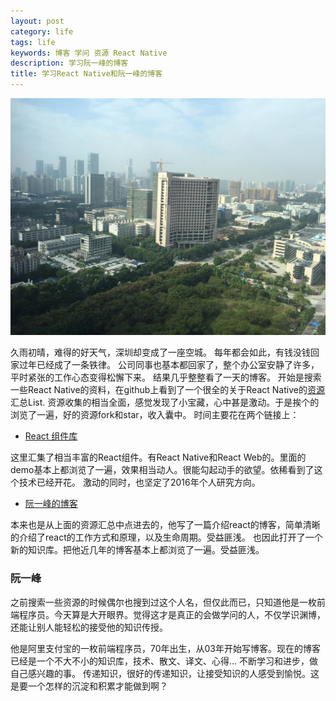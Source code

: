 ```yaml
---
layout: post
category: life
tags: life
keywords: 博客 学问 资源 React Native
description: 学习阮一峰的博客
title: 学习React Native和阮一峰的博客
---
```


![img](/images/sun_air_01.png)

久雨初晴，难得的好天气，深圳却变成了一座空城。
每年都会如此，有钱没钱回家过年已经成了一条铁律。
公司同事也基本都回家了，整个办公室安静了许多，平时紧张的工作心态变得松懈下来。
结果几乎整整看了一天的博客。
开始是搜索一些React Native的资料，在github上看到了一个很全的关于React Native的[资源](https://github.com/vicent900527/react-native-guide)汇总List.
资源收集的相当全面，感觉发现了小宝藏，心中甚是激动。于是挨个的浏览了一遍，好的资源fork和star，收入囊中。
时间主要花在两个链接上：
* [React 组件库](https://react.parts/native)

这里汇集了相当丰富的React组件。有React Native和React Web的。里面的demo基本上都浏览了一遍，效果相当动人。很能勾起动手的欲望。依稀看到了这个技术已经开花。
激动的同时，也坚定了2016年个人研究方向。


* [阮一峰的博客](http://www.ruanyifeng.com/blog/)

本来也是从上面的资源汇总中点进去的，他写了一篇介绍react的博客，简单清晰的介绍了react的工作方式和原理，以及生命周期。受益匪浅。
也因此打开了一个新的知识库。把他近几年的博客基本上都浏览了一遍。受益匪浅。
### 阮一峰

之前搜索一些资源的时候偶尔也搜到过这个人名，但仅此而已，只知道他是一枚前端程序员。今天算是大开眼界。觉得这才是真正的会做学问的人，不仅学识渊博，还能让别人能轻松的接受他的知识传授。

他是阿里支付宝的一枚前端程序员，70年出生，从03年开始写博客。现在的博客已经是一个不大不小的知识库，技术、散文、译文、心得...
不断学习和进步，做自己感兴趣的事。
传递知识，很好的传递知识，让接受知识的人感受到愉悦。这是要一个怎样的沉淀和积累才能做到啊？


